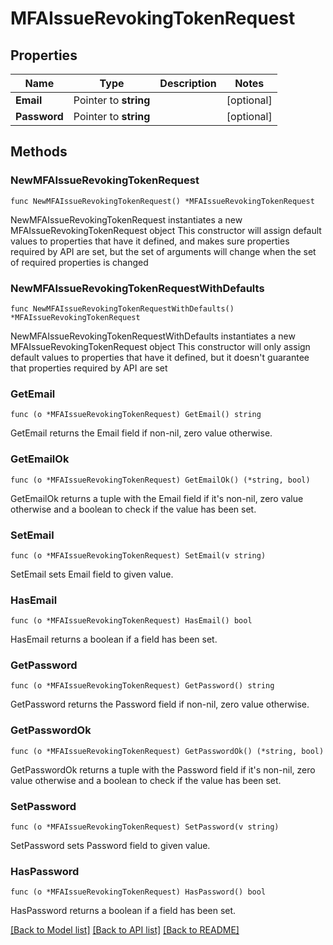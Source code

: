 # MFAIssueRevokingTokenRequest

## Properties

Name | Type | Description | Notes
------------ | ------------- | ------------- | -------------
**Email** | Pointer to **string** |  | [optional] 
**Password** | Pointer to **string** |  | [optional] 

## Methods

### NewMFAIssueRevokingTokenRequest

`func NewMFAIssueRevokingTokenRequest() *MFAIssueRevokingTokenRequest`

NewMFAIssueRevokingTokenRequest instantiates a new MFAIssueRevokingTokenRequest object
This constructor will assign default values to properties that have it defined,
and makes sure properties required by API are set, but the set of arguments
will change when the set of required properties is changed

### NewMFAIssueRevokingTokenRequestWithDefaults

`func NewMFAIssueRevokingTokenRequestWithDefaults() *MFAIssueRevokingTokenRequest`

NewMFAIssueRevokingTokenRequestWithDefaults instantiates a new MFAIssueRevokingTokenRequest object
This constructor will only assign default values to properties that have it defined,
but it doesn't guarantee that properties required by API are set

### GetEmail

`func (o *MFAIssueRevokingTokenRequest) GetEmail() string`

GetEmail returns the Email field if non-nil, zero value otherwise.

### GetEmailOk

`func (o *MFAIssueRevokingTokenRequest) GetEmailOk() (*string, bool)`

GetEmailOk returns a tuple with the Email field if it's non-nil, zero value otherwise
and a boolean to check if the value has been set.

### SetEmail

`func (o *MFAIssueRevokingTokenRequest) SetEmail(v string)`

SetEmail sets Email field to given value.

### HasEmail

`func (o *MFAIssueRevokingTokenRequest) HasEmail() bool`

HasEmail returns a boolean if a field has been set.

### GetPassword

`func (o *MFAIssueRevokingTokenRequest) GetPassword() string`

GetPassword returns the Password field if non-nil, zero value otherwise.

### GetPasswordOk

`func (o *MFAIssueRevokingTokenRequest) GetPasswordOk() (*string, bool)`

GetPasswordOk returns a tuple with the Password field if it's non-nil, zero value otherwise
and a boolean to check if the value has been set.

### SetPassword

`func (o *MFAIssueRevokingTokenRequest) SetPassword(v string)`

SetPassword sets Password field to given value.

### HasPassword

`func (o *MFAIssueRevokingTokenRequest) HasPassword() bool`

HasPassword returns a boolean if a field has been set.


[[Back to Model list]](../README.md#documentation-for-models) [[Back to API list]](../README.md#documentation-for-api-endpoints) [[Back to README]](../README.md)



